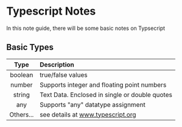 # Typescript Notes

In this note guide, there will be some basic notes on Typsecript


## Basic Types

| Type        | Description |
| :-------------:| :-------------| 
| boolean     | true/false values|
| number      | Supports integer and floating point numbers |
| string  | Text Data. Enclosed in single or double quotes |
| any  | Supports "any" datatype assignment |
| Others...  | see details at www.typescript.org |
